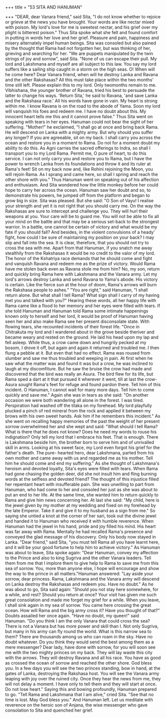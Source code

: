 +++
title = "53 SITA AND HANUMAN"

+++
"DEAR, dear Vanara friend," said Sita,
"I do not know whether to rejoice or
grieve at the news you have brought. Your
words are like nectar mixed with poison.
My lord's love for me is sweetest nectar,
and his grief over my plight is bitterest
poison." Thus Sita spoke what she felt and
found comfort in putting in words her love
and her grief.
Pleasure and pain, happiness and
misery alternately impel human beings.
Sita was consoled but also pained by the
thought that Rama had not forgotten her,
but was thinking of her, grieving and
searching for her.
"We are puppets manipulated by the
twin strings of joy and sorrow", said Sita.
"None of us can escape their pull. My lord
and Lakshmana and myself are all subject
to this law. You say my lord suffers like a
sailing ship caught in a storm on the high
seas. O! When will he come here? Dear
Vanara friend, when will he destroy
Lanka and Ravana and the other
Rakshasas? All this must take place
within the two months' time still left.
Please explain this to my lord. Only twomonths remain to me. Vibhishana, the
younger brother of Ravana, tried his best
to persuade the latter to change his ways.
'Return Sita,' he said to Ravana, 'and save
Lanka and the Rakshasa race.' All his
words have gone in vain. My heart is
strong within me. I know Ravana is on the
road to the abode of Yama. Soon my lord
will vanquish his foes and redeem me. I
have no doubt about this. My innocent
heart tells me this and it cannot prove
false."
Thus Sita went on speaking with tears
in her eyes. Hanuman could not bear the
sight of her suffering.
"Mother!" he exclaimed, "I shall go at
once and bring back Rama. He will
descend on Lanka with a mighty army.
But why should you suffer any longer? If
you are agreeable, sit on my back. I shall
carry you across the ocean and restore you
in a moment to Rama. Do not for a
moment doubt my ability to do this. As
Agni carries the sacred offerings to Indra,
so shall I transport you to my Lord Rama.
Permit me, O pure of heart, to do this
service. I can not only carry you and
restore you to Rama, but I have the power
to wrench Lanka from its foundations and
throw it and its ruler at Rama's feet! Sit on
my back now and, like Rohini rejoining
the Moon, you will rejoin Rama. As I
sprang and came here, so shall I spring
and reach the other shore with you."
Thus Hanuman went on speaking out
of his affection and enthusiasm. And Sita
wondered how the little monkey before
her could hope to carry her across the
ocean.
Hanuman saw her doubt and so, to
demonstrate his powers, he jumped off
from the platform and began to grow big
in size. Sita was pleased.
But she said: "O Son of Vayu! I realise
your strength and yet it is not right that
you should carry me. On the way the
Rakshasas are sure to intercept and
challenge you. They will hurl their
weapons at you. Your care will be to
guard me. You will not be able to fix all
your mind on the battle and that may be a
serious set-back to the strongest warrior.
In a battle, one cannot be certain of
victory and what would be my fate if you
should fall? And besides, in the violent
convulsions of a heady' fight, how could I
be sure of maintaining my position on
your back? I may slip and fall into the sea.
It is clear, therefore, that you should not
try to cross the sea with me. Apart from
that Hanuman, if you snatch me away
stealthily from the Rakshasas it would be
no credit to the valor of my lord. The
honor of the Kshatriya race demands that
he should come and fight and vanquish
Ravana and redeem me as the prize of
victory. Would Rama have me stolen back
even as Ravana stole me from him? No,
my son, return and quickly bring Rama
here with Lakshmana and the Vanara
army. Let my lord's arrows destroy Lanka
and send Ravana to Yama's abode. His
victory is certain. Like the fierce sun at
the hour of doom, Rama's arrows will
burn the Rakshasa people to ashes."
"You are right," said Hanuman, "I shall
return alone. But what shall I tell Rama?
What sign shall I carry of my having met
you and talked with you?"
Hearing these words, all her happy life
with Rama came like a flood to her
memory and her eyes were filled with
tears. If she told Hanuman and Hanuman
told Rama some intimate happenings
known only to herself and her lord, it
would be proof of Hanuman having seen
her and also make Rama see her present
disconsolate state.
With flowing tears, she recounted
incidents of their forest life.
"Once in Chitrakuta my lord and I
wandered about in the grove beside theriver and became weary and rested on the
ground. He laid his head upon my lap and
fell asleep. While thus, a crow came down
and hungrily pecked at my bosom, I drove
it off, but again and again it returned and
troubled me. I then flung a pebble at it.
But even that had no effect. Rama was
roused from slumber and saw me thus
troubled and weeping in pain. At first
when he saw what the matter was and
found it was but a crow, he was inclined
to laugh at my discomfiture. But he saw
the bruise the crow had made and
discovered that the bird was really an
Asura. The bird flew for its life, but Rama
sped a dart at it that pursued it wherever it
went, till at last the crow-Asura sought
Rama's feet for refuge and found pardon
there. Tell him of this incident. O
Hanuman, I cannot wait for many more
days. Tell him to come quickly and save
me."
Again she was in tears as she said: "On
another occasion we were both wandering
all alone in the forest. I was tired.
Perspiration had washed off the tilaka on
my forehead. My lord playfully plucked a
pinch of red mineral from the rock and
applied it between my brows with his own
sweet hands. Ask him if he remembers
this incident."
As she went on recalling happy
memories of the past the weight of her
present sorrow overwhelmed her and she
wept and said:
"What should I tell Rama? What is
there that he does not know? Does he
need my words to rouse his indignation?
Only tell my lord that I embrace his feet.
That is enough. There is Lakshmana
beside him, the brother born to serve him
and of unrivalled skill in arms. Looking at
his sweet face, my Lord even forgot his
grief for the father's death. The pure-
hearted hero, dear Lakshmana, parted
from his own mother and came away with
us and regarded me as his mother. Tell
him he should come and end my
suffering."
As she thought of Lakshmana's
heroism and devoted loyalty, Sita's eyes
were filled with tears. When Rama had
gone chasing the golden deer, did she not
insult him and fling burning words at the
selfless and devoted friend? The thought
of this injustice filled her repentant heart
with insufferable pain.
She was unwilling to part from
Hanuman, who had come to her and
consoled her just as she was about to put
an end to her life. At the same time, she
wanted him to return quickly to Rama and
give him news concerning her.
At last she said: "My child, here is the
jewel given by my mother at my wedding
and fixed on my forehead by the late
Emperor. Take it and give it to my
husband as a sign from me."
So saying she untied a knot at the
corner of her sari, took out the divine
jewel and handed it to Hanuman who
received it with humble reverence. When
Hanuman had the jewel in his hand, pride
and joy filled his mind.
His heart was far away with Rama.
Mentally he had recalled Rama's presence
and conveyed the glad message of his
discovery. Only his body now stayed in
Lanka.
"Dear friend," said Sita, "you must tell
Rama all you have learnt here, and it will
be your good fortune to help him to
achieve victory."
As Hanuman was about to leave, Sita
spoke again: "Dear Hanuman, convey my
affection to the Prince and also to king
Sugriva and the other Vanara leaders. Tell
them from me that I implore them to give
help to Rama to save me from this sea of
sorrow. You, more than anyone else, I
hope will encourage and show the way to
the prince in all matters."Hanuman answered: "Lay aside your
sorrow, dear princess. Rama, Lakshmana
and the Vanara army will descend on
Lanka destroy the Rakshasas and redeem
you. Have no doubt."
As he was about to go, Sita said again:
"Should you not stay here somewhere, for
a while, and rest? Should you return at
once? Your visit has given me such great
consolation and made me forget my grief
for a while. When you leave, I shall sink
again in my sea of sorrow. You came here
crossing the great ocean. How will Rama
and the big army cross it? Have you
thought of that?" Doubts assailed her once
again.
"Have no doubt, my queen!" said
Hanuman. "Do you think I am the only
Vanara that could cross the sea? There is
not a Vanara but has more power and skill
than I. Not only Sugriva, but many in his
army can fly round the world. What is this
narrow sea to them? There are thousands
among us who can roam in the sky. Have
no doubt whatever. Do you think they
would send the best among them as a
mere messenger? Dear lady, have done
with sorrow, for you will soon see me
with the two mighty princes on my back.
They will lay waste this city with the
arrows. They will destroy Ravana and all
his race. You have as good as crossed the
ocean of sorrow and reached the other
shore. God bless you. In a few days you
will see the two princes standing, bow in
hand, at the gates of Lanka, destroying the
Rakshasa host. You will see the Vanara
army leaping with joy over the ruined
city. Once they hear the news from me,
they will not delay a moment. I have only
to tell them and they will start at once. Do
not lose heart." Saying this and bowing
profoundly, Hanuman prepared to go.
"Tell Rama and Lakshmana that I am
alive," cried Sita. "See that no time is lost.
May God bless you."
And Hanuman left. Let us meditate
with reverence on the heroic son of
Anjana, the wise messenger who gave
consolation to Sita and quenched her
grief.
